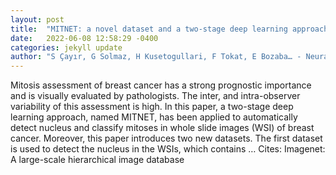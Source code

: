 ```yaml
---
layout: post
title:  "MITNET: a novel dataset and a two-stage deep learning approach for mitosis recognition in whole slide images of breast cancer tissue"
date:   2022-06-08 12:58:29 -0400
categories: jekyll update
author: "S Çayır, G Solmaz, H Kusetogullari, F Tokat, E Bozaba… - Neural Computing and …, 2022"
---
```

Mitosis assessment of breast cancer has a strong prognostic importance and is visually evaluated by pathologists. The inter, and intra-observer variability of this assessment is high. In this paper, a two-stage deep learning approach, named MITNET, has been applied to automatically detect nucleus and classify mitoses in whole slide images (WSI) of breast cancer. Moreover, this paper introduces two new datasets. The first dataset is used to detect the nucleus in the WSIs, which contains …
Cites: ‪Imagenet: A large-scale hierarchical image database‬  